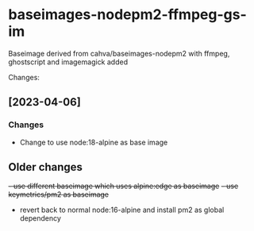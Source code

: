 # baseimages-nodepm2-ffmpeg-gs-im

Baseimage derived from cahva/baseimages-nodepm2 with ffmpeg, ghostscript and imagemagick added

Changes:

## [2023-04-06]

### Changes
- Change to use node:18-alpine as base image

## Older changes

~~- use different baseimage which uses alpine:edge as baseimage~~
~~- use keymetrics/pm2 as baseimage~~
- revert back to normal node:16-alpine and install pm2 as global dependency
